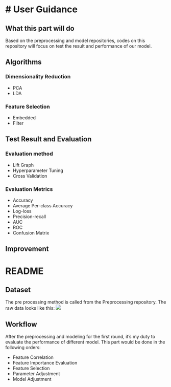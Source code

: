 # # User Guidance
## What this part will do
Based on the preprocessing and model repositories, codes on this repository will focus on test the result and performance of our model.
## Algorithms
### Dimensionality Reduction
- PCA
- LDA
### Feature Selection
- Embedded
- Filter
## Test Result and Evaluation 
### Evaluation method
- Lift Graph
- Hyperparameter Tuning
- Cross Validation
### Evaluation Metrics
- Accuracy
- Average Per-class Accuracy
- Log-loss
- Precision-recall
- AUC
- ROC
- Confusion Matrix
## Improvement

# README
## Dataset
The pre processing method is called from the Preprocessing repository.
The raw data looks like this:
![](&&&SFLOCALFILEPATH&&&Screen%20Shot%202019-04-21%20at%2011.04.25%20PM.png)
## Workflow
After the preprocessing and modeling for the first round, it’s my duty to evaluate the performance of different model. This part would be done in the following orders:
- Feature Correlation 
- Feature Importance Evaluation
- Feature Selection
- Parameter Adjustment
- Model Adjustment
